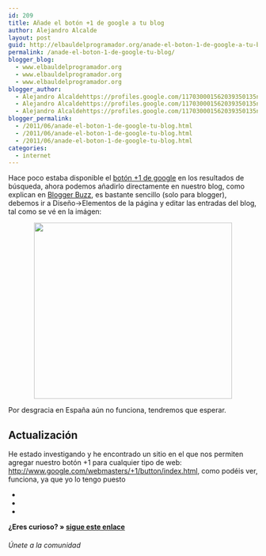 ```yaml
---
id: 209
title: Añade el botón +1 de google a tu blog
author: Alejandro Alcalde
layout: post
guid: http://elbauldelprogramador.org/anade-el-boton-1-de-google-a-tu-blog/
permalink: /anade-el-boton-1-de-google-tu-blog/
blogger_blog:
  - www.elbauldelprogramador.org
  - www.elbauldelprogramador.org
  - www.elbauldelprogramador.org
blogger_author:
  - Alejandro Alcaldehttps://profiles.google.com/117030001562039350135noreply@blogger.com
  - Alejandro Alcaldehttps://profiles.google.com/117030001562039350135noreply@blogger.com
  - Alejandro Alcaldehttps://profiles.google.com/117030001562039350135noreply@blogger.com
blogger_permalink:
  - /2011/06/anade-el-boton-1-de-google-tu-blog.html
  - /2011/06/anade-el-boton-1-de-google-tu-blog.html
  - /2011/06/anade-el-boton-1-de-google-tu-blog.html
categories:
  - internet
---
```

<div class="icoso">
</div>

Hace poco estaba disponible el [botón +1 de google][1] en los resultados de búsqueda, ahora podemos añadirlo directamente en nuestro blog, como explican en [Blogger Buzz][2], es bastante sencillo (solo para blogger), debemos ir a Diseño->Elementos de la página y editar las entradas del blog, tal como se vé en la imágen:

  
<!--more-->

<div class="separator" style="clear: both; text-align: center;">
  <a href="http://2.bp.blogspot.com/-ZD5XWGYTb-Y/TeZyB5w_XEI/AAAAAAAAAdU/AC4o9KId85w/s400/ConfigureGadget.jpg" imageanchor="1" style="margin-left:1em; margin-right:1em"><img border="0" height="356" width="400" src="http://2.bp.blogspot.com/-ZD5XWGYTb-Y/TeZyB5w_XEI/AAAAAAAAAdU/AC4o9KId85w/s400/ConfigureGadget.jpg" /></a>
</div>

Por desgracia en España aún no funciona, tendremos que esperar.

## Actualización

He estado investigando y he encontrado un sitio en el que nos permiten agregar nuestro botón +1 para cualquier tipo de web: <http://www.google.com/webmasters/+1/button/index.html>, como podéis ver, funciona, ya que yo lo tengo puesto  


<div class="sharedaddy">
  <div class="sd-content">
    <ul>
      <li>
        <a class="hastip" rel="nofollow" href="http://twitter.com/home?status=Añade el botón +1 de google a tu blog+http://elbauldelprogramador.com/anade-el-boton-1-de-google-tu-blog/+V%C3%ADa+%40elbaulp" onclick="javascript:window.open(this.href, '', 'menubar=no,toolbar=no,resizable=yes,scrollbars=yes,height=600,width=600');return false;" title="Compartir en Twitter" target="_blank"><span class="iconbox-title"><i class="icon-twitter icon-2x"></i></span></a>
      </li>
      <li>
        <a class="hastip" rel="nofollow" href="http://www.facebook.com/sharer.php?u=http://elbauldelprogramador.com/anade-el-boton-1-de-google-tu-blog/&t=Añade el botón +1 de google a tu blog+http://elbauldelprogramador.com/anade-el-boton-1-de-google-tu-blog/+V%C3%ADa+%40elbaulp" onclick="javascript:window.open(this.href, '', 'menubar=no,toolbar=no,resizable=yes,scrollbars=yes,height=600,width=600');return false;" title="Compartir en Facebook" target="_blank"><span class="iconbox-title"><i class="icon-facebook icon-2x"></i></span></a>
      </li>
      <li>
        <a class="hastip" rel="nofollow" href="https://plus.google.com/share?url=Añade el botón +1 de google a tu blog+http://elbauldelprogramador.com/anade-el-boton-1-de-google-tu-blog/+V%C3%ADa+%40elbaulp" onclick="javascript:window.open(this.href, '', 'menubar=no,toolbar=no,resizable=yes,scrollbars=yes,height=600,width=600');return false;" title="Compartir en G+" target="_blank"><span class="iconbox-title"><i class="icon-google-plus icon-2x"></i></span></a>
      </li>
    </ul>
  </div>
</div>

<span id="socialbottom" class="highlight style-2">

<p>
  <strong>¿Eres curioso? » <a onclick="javascript:_gaq.push(['_trackEvent','random','click-random']);" href="/index.php?random=1">sigue este enlace</a></strong>
</p>

<h6>
  Únete a la comunidad
</h6>

<div class="iconsc hastip" title="2240 seguidores">
  <a href="http://twitter.com/elbaulp" target="_blank"><i class="icon-twitter"></i></a>
</div>

<div class="iconsc hastip" title="2452 fans">
  <a href="http://facebook.com/elbauldelprogramador" target="_blank"><i class="icon-facebook"></i></a>
</div>

<div class="iconsc hastip" title="0 +1s">
  <a href="http://plus.google.com/+Elbauldelprogramador" target="_blank"><i class="icon-google-plus"></i></a>
</div>

<div class="iconsc hastip" title="Repositorios">
  <a href="http://github.com/algui91" target="_blank"><i class="icon-github"></i></a>
</div>

<div class="iconsc hastip" title="Feed RSS">
  <a href="http://elbauldelprogramador.com/feed" target="_blank"><i class="icon-rss"></i></a>
</div></span>

 [1]: http://elbauldelprogramador.com/boton-1-de-google-ya-disponible-en/
 [2]: http://buzz.blogger.com/2011/06/add-1-button-to-your-blog.html